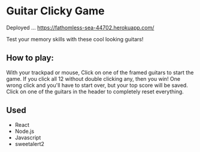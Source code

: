 # Guitar Clicky Game

Deployed ... https://fathomless-sea-44702.herokuapp.com/

Test your memory skills with these cool looking guitars!

## How to play:

With your trackpad or mouse, Click on one of the framed guitars to start the game. If you click all 12 without double clicking any, then you win!
One wrong click and you'll have to start over, but your top score will be saved. Click on one of the guitars in the header to completely reset everything.

## Used

- React
- Node.js
- Javascript
- sweetalert2
